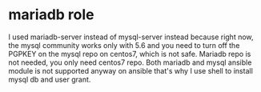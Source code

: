 # mariadb role

I used mariadb-server instead of mysql-server instead because right now, the mysql community works only with 5.6 and you need to turn off the PGPKEY on the mysql repo on centos7, which is not safe.  Mariadb repo is not needed, you only need centos7 repo.  Both mariadb and mysql ansible module is not supported anyway on ansible that's why I use shell to install mysql db and user grant.
